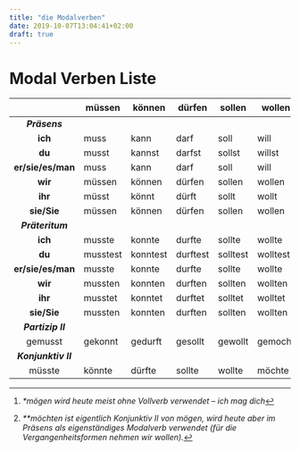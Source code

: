 ```yaml
---
title: "die Modalverben"
date: 2019-10-07T13:04:41+02:00
draft: true
---
```


# Modal Verben Liste

| |	müssen	| können	| dürfen	| sollen	| wollen	| mögen[^1]	 | möchten[^2] |
|:---:|---|---|---|---|---|---|---| 
| **_Präsens_**
| **ich** |	muss | kann |	darf	|soll	| will	| mag	| möchte
| **du**	| musst	| kannst	| darfst	| sollst	| willst	| magst	| möchtest
| **er/sie/es/man**	| muss	| kann	| darf	| soll	| will	| mag	| möchte
| **wir**	| müssen	| können	| dürfen	| sollen	| wollen	| mögen	| möchten
| **ihr**	| müsst	| könnt	| dürft	| sollt | 	wollt	| mögt	| möchtet
| **sie/Sie**	| müssen	| können	| dürfen	| sollen	| wollen	| mögen	| möchten
| **_Präteritum_**
| **ich** |	musste |	konnte	| durfte	| sollte	| wollte	| mochte	| wollte
| **du** |	musstest	| konntest	| durftest	| solltest	| wolltest	| mochtest	| wolltest
| **er/sie/es/man** |	musste	| konnte	| durfte	| sollte	| wollte	| mochte	| wollte
| **wir** |	mussten |	konnten	| durften	| sollten	| wollten	| mochten	| wollten
| **ihr** |	musstet	| konntet	| durftet	| solltet	| wolltet	| mochtet	| wolltet
| **sie/Sie** | mussten	| konnten	| durften	| sollten	| wollten	| mochten	| wollten
| **_Partizip II_**
| gemusst	| gekonnt	| gedurft	| gesollt	| gewollt	| gemocht	| gewollt
| **_Konjunktiv II_**
| müsste	| könnte	| dürfte	| sollte	| wollte	| möchte



[^1]: _*mögen wird heute meist ohne Vollverb verwendet – ich mag dich_

[^2]: _**möchten ist eigentlich Konjunktiv II von mögen, wird heute aber im Präsens als eigenständiges Modalverb verwendet (für die Vergangenheitsformen nehmen wir wollen)._